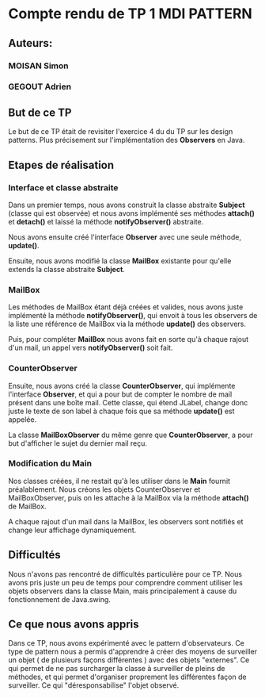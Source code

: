 # Compte rendu de TP 1 MDI PATTERN

## Auteurs: 
### MOISAN Simon
### GEGOUT Adrien

## But de ce TP

Le but de ce TP était de revisiter l'exercice 4 du du TP sur les design patterns.
Plus précisement sur l'implémentation des __Observers__ en Java.

## Etapes de réalisation

### Interface et classe abstraite

Dans un premier temps, nous avons construit la classe abstraite __Subject__ (classe qui est observée) et nous avons implémenté ses méthodes __attach()__ et __detach()__ et laissé la méthode __notifyObserver()__ abstraite.

Nous avons ensuite créé l'interface __Observer__ avec une seule méthode, __update()__.

Ensuite, nous avons modifié la classe __MailBox__ existante pour qu'elle extends la classe abstraite __Subject__.

### MailBox

Les méthodes de MailBox étant déjà créées et valides, nous avons juste implémenté la méthode __notifyObserver()__, qui envoit à tous les observers de la liste une référence de MailBox via la méthode __update()__ des observers.

Puis, pour compléter __MailBox__ nous avons fait en sorte qu'à chaque rajout d'un mail, un appel vers __notifyObserver()__ soit fait.

### CounterObserver

Ensuite, nous avons créé la classe __CounterObserver__, qui implémente l'interface __Observer__, et qui a pour but de compter le nombre de mail présent dans une boîte mail.
Cette classe, qui étend JLabel, change donc juste le texte de son label à chaque fois que sa méthode __update()__ est appelée.

La classe __MailBoxObserver__ du même genre que __CounterObserver__, a pour but d'afficher le sujet du dernier mail reçu.

### Modification du Main

Nos classes créées, il ne restait qu'à les utiliser dans le __Main__ fournit préalablement.
Nous créons les objets CounterObserver et MailBoxObserver, puis on les attache à la MailBox via la méthode __attach()__ de MailBox.

A chaque rajout d'un mail dans la MailBox, les observers sont notifiés et change leur affichage dynamiquement.

## Difficultés

Nous n'avons pas rencontré de difficultés particulière pour ce TP. Nous avons pris juste un peu de temps pour comprendre comment utiliser les objets observers dans la classe Main, mais principalement à cause du fonctionnement de Java.swing.

## Ce que nous avons appris

Dans ce TP, nous avons expérimenté avec le pattern d'observateurs. Ce type de pattern nous a permis d'apprendre à créer des moyens de surveiller un objet ( de plusieurs façons différentes ) avec des objets "externes". Ce qui permet de ne pas surcharger la classe à surveiller de pleins de méthodes, et qui permet d'organiser proprement les différentes façon de surveiller. Ce qui "déresponsabilise" l'objet observé.
